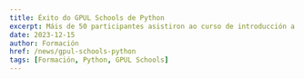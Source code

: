 ```yaml
---
title: Éxito do GPUL Schools de Python
excerpt: Máis de 50 participantes asistiron ao curso de introducción a Python organizado por GPUL Schools. O curso cubrió dende conceptos básicos ata programación avanzada.
date: 2023-12-15
author: Formación
href: /news/gpul-schools-python
tags: [Formación, Python, GPUL Schools]
---
```

